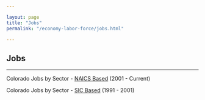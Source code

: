 ```yaml
---

layout: page
title: "Jobs"
permalink: "/economy-labor-force/jobs.html"

---
```


## Jobs

- - -

Colorado Jobs by Sector - [NAICS Based](/economy-labor-force/data/jobs-by-sector.html) (2001 - Current)

Colorado Jobs by Sector - [SIC Based](https://dola.colorado.gov/demog_webapps/jss_parameters.jsf) (1991 - 2001)